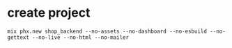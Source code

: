 # create project

```
mix phx.new shop_backend --no-assets --no-dashboard --no-esbuild --no-gettext --no-live --no-html --no-mailer
```

